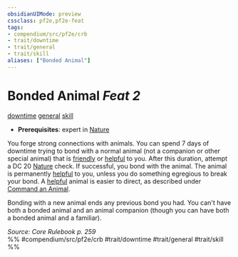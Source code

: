 ```yaml
---
obsidianUIMode: preview
cssclass: pf2e,pf2e-feat
tags:
- compendium/src/pf2e/crb
- trait/downtime
- trait/general
- trait/skill
aliases: ["Bonded Animal"]
---
```

# Bonded Animal  *Feat 2*  
[downtime](rules/traits/downtime.md "Downtime Action & Ability Trait")  [general](rules/traits/general.md "General Feat Trait")  [skill](rules/traits/skill.md "Skill Feat Trait")  

- **Prerequisites**: expert in [Nature](compendium/skills.md#Nature)

You forge strong connections with animals. You can spend 7 days of downtime trying to bond with a normal animal (not a companion or other special animal) that is [friendly](rules/conditions.md#Friendly) or [helpful](rules/conditions.md#Helpful) to you. After this duration, attempt a DC 20 [Nature](compendium/skills.md#Nature) check. If successful, you bond with the animal. The animal is permanently [helpful](rules/conditions.md#Helpful) to you, unless you do something egregious to break your bond. A [helpful](rules/conditions.md#Helpful) animal is easier to direct, as described under [Command an Animal](rules/actions/command-an-animal.md).

Bonding with a new animal ends any previous bond you had. You can't have both a bonded animal and an animal companion (though you can have both a bonded animal and a familiar).

*Source: Core Rulebook p. 259*  
%% #compendium/src/pf2e/crb #trait/downtime #trait/general #trait/skill %%